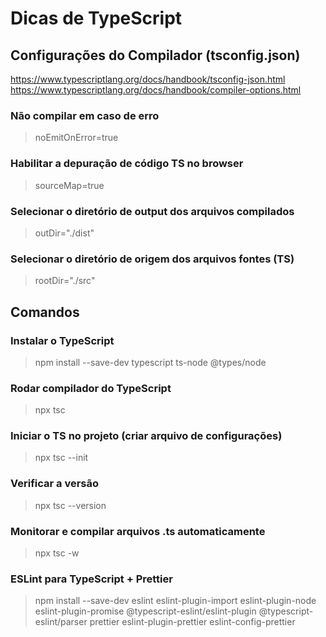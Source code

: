 # Dicas de TypeScript

## Configurações do Compilador (tsconfig.json)

https://www.typescriptlang.org/docs/handbook/tsconfig-json.html
https://www.typescriptlang.org/docs/handbook/compiler-options.html

### Não compilar em caso de erro

> noEmitOnError=true

### Habilitar a depuração de código TS no browser

> sourceMap=true

### Selecionar o diretório de output dos arquivos compilados

> outDir="./dist"

### Selecionar o diretório de origem dos arquivos fontes (TS)

> rootDir="./src"

## Comandos

### Instalar o TypeScript

> npm install --save-dev typescript ts-node @types/node

### Rodar compilador do TypeScript

> npx tsc

### Iniciar o TS no projeto (criar arquivo de configurações)

> npx tsc --init

### Verificar a versão

> npx tsc --version

### Monitorar e compilar arquivos .ts automaticamente

> npx tsc -w

### ESLint para TypeScript + Prettier

> npm install --save-dev eslint eslint-plugin-import eslint-plugin-node eslint-plugin-promise @typescript-eslint/eslint-plugin @typescript-eslint/parser prettier eslint-plugin-prettier eslint-config-prettier
